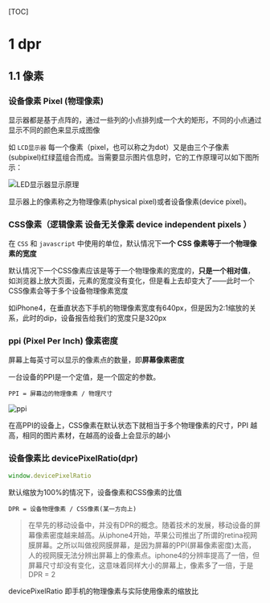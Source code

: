 [TOC]
# 1 dpr

## 1.1 像素

### 设备像素 Pixel (物理像素)
显示器都是基于点阵的，通过一些列的小点排列成一个大的矩形，不同的小点通过显示不同的颜色来显示成图像

如 `LCD显示器` 每一个像素（pixel，也可以称之为dot）又是由三个子像素(subpixel)红绿蓝组合而成。当需要显示图片信息时，它的工作原理可以如下图所示：

![LED显示器显示原理](https://res.infoq.com/articles/development-of-the-mobile-web-deep-concept/zh/resources/pixel_zoom_in.jpg)

显示器上的像素称之为物理像素(physical pixel)或者设备像素(device pixel)。

### CSS像素（逻辑像素 设备无关像素 device independent pixels ）

在 `CSS` 和 `javascript` 中使用的单位，默认情况下**一个 CSS 像素等于一个物理像素的宽度**

默认情况下一个CSS像素应该是等于一个物理像素的宽度的，**只是一个相对值**，如浏览器上放大页面，元素的宽度没有变化，但是看上去却变大了——此时一个CSS像素会等于多个设备物理像素宽度

如iPhone4，在垂直状态下手机的物理像素宽度有640px，但是因为2:1缩放的关系，此时的dip，设备报告给我们的宽度只是320px

### ppi (Pixel Per Inch) 像素密度

屏幕上每英寸可以显示的像素点的数量，即**屏幕像素密度**


一台设备的PPI是一个定值，是一个固定的参数。

```
PPI = 屏幕边的物理像素 / 物理尺寸
```

![ppi](https://res.infoq.com/articles/development-of-the-mobile-web-deep-concept/zh/resources/samsung.jpg)

在高PPI的设备上，CSS像素在默认状态下就相当于多个物理像素的尺寸，PPI 越高，相同的图片素材，在越高的设备上会显示的越小


### 设备像素比 devicePixelRatio(dpr)

```js
window.devicePixelRatio
```

默认缩放为100%的情况下，设备像素和CSS像素的比值

```
DPR = 设备物理像素 / CSS像素(某一方向上)
```
> 在早先的移动设备中，并没有DPR的概念。随着技术的发展，移动设备的屏幕像素密度越来越高。从iphone4开始，苹果公司推出了所谓的retina视网膜屏幕。之所以叫做视网膜屏幕，是因为屏幕的PPI(屏幕像素密度)太高，人的视网膜无法分辨出屏幕上的像素点。iphone4的分辨率提高了一倍，但屏幕尺寸却没有变化，这意味着同样大小的屏幕上，像素多了一倍，于是 DPR = 2

devicePixelRatio 即手机的物理像素与实际使用像素的缩放比